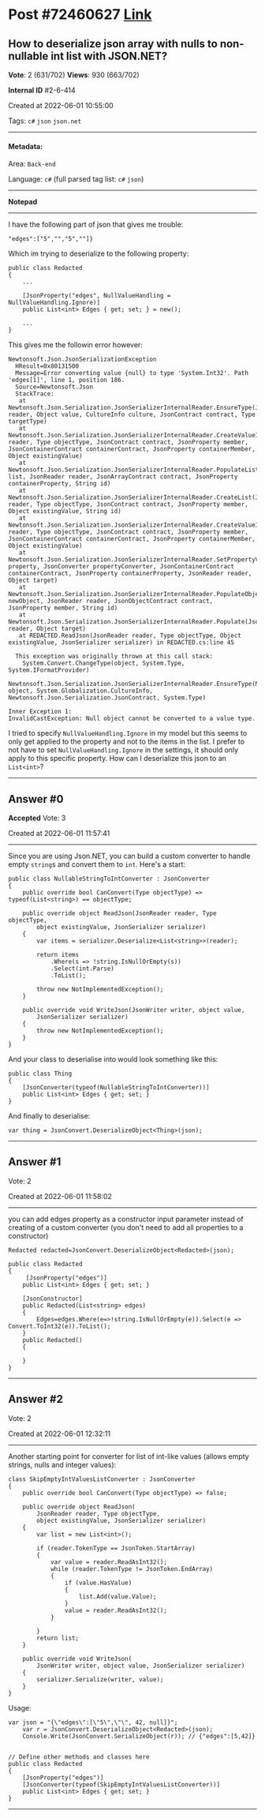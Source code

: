 
# Post \#72460627 [Link](https://stackoverflow.com/questions/72460627/)

## How to deserialize json array with nulls to non-nullable int list with JSON.NET?

**Vote**: 2 (631/702) **Views**: 930 (663/702) 

**Internal ID** \#2-6-414

Created at 2022-06-01 10:55:00

Tags: `c#` `json` `json.net`

----------

#### Metadata:

Area: `Back-end`

Language: `c#` (full parsed tag list: `c#` `json`)

----------

**Notepad**


----------

I have the following part of json that gives me trouble:
```
"edges":["5","","5",""]}
```

Which im trying to deserialize to the following property:
```
public class Redacted
{
    ...

    [JsonProperty("edges", NullValueHandling = NullValueHandling.Ignore)]
    public List<int> Edges { get; set; } = new();

    ...
}
```

This gives me the followin error however:
```
Newtonsoft.Json.JsonSerializationException
  HResult=0x80131500
  Message=Error converting value {null} to type 'System.Int32'. Path 'edges[1]', line 1, position 186.
  Source=Newtonsoft.Json
  StackTrace:
   at Newtonsoft.Json.Serialization.JsonSerializerInternalReader.EnsureType(JsonReader reader, Object value, CultureInfo culture, JsonContract contract, Type targetType)
   at Newtonsoft.Json.Serialization.JsonSerializerInternalReader.CreateValueInternal(JsonReader reader, Type objectType, JsonContract contract, JsonProperty member, JsonContainerContract containerContract, JsonProperty containerMember, Object existingValue)
   at Newtonsoft.Json.Serialization.JsonSerializerInternalReader.PopulateList(IList list, JsonReader reader, JsonArrayContract contract, JsonProperty containerProperty, String id)
   at Newtonsoft.Json.Serialization.JsonSerializerInternalReader.CreateList(JsonReader reader, Type objectType, JsonContract contract, JsonProperty member, Object existingValue, String id)
   at Newtonsoft.Json.Serialization.JsonSerializerInternalReader.CreateValueInternal(JsonReader reader, Type objectType, JsonContract contract, JsonProperty member, JsonContainerContract containerContract, JsonProperty containerMember, Object existingValue)
   at Newtonsoft.Json.Serialization.JsonSerializerInternalReader.SetPropertyValue(JsonProperty property, JsonConverter propertyConverter, JsonContainerContract containerContract, JsonProperty containerProperty, JsonReader reader, Object target)
   at Newtonsoft.Json.Serialization.JsonSerializerInternalReader.PopulateObject(Object newObject, JsonReader reader, JsonObjectContract contract, JsonProperty member, String id)
   at Newtonsoft.Json.Serialization.JsonSerializerInternalReader.Populate(JsonReader reader, Object target)
   at REDACTED.ReadJson(JsonReader reader, Type objectType, Object existingValue, JsonSerializer serializer) in REDACTED.cs:line 45

  This exception was originally thrown at this call stack:
    System.Convert.ChangeType(object, System.Type, System.IFormatProvider)
    Newtonsoft.Json.Serialization.JsonSerializerInternalReader.EnsureType(Newtonsoft.Json.JsonReader, object, System.Globalization.CultureInfo, Newtonsoft.Json.Serialization.JsonContract, System.Type)

Inner Exception 1:
InvalidCastException: Null object cannot be converted to a value type.
```

I tried to specify `NullValueHandling.Ignore` in my model but this seems to only get applied to the property and not to the items in the list.
I prefer to not have to set `NullValueHandling.Ignore` in the settings, it should only apply to this specific property.
How can I deserialize this json to an `List<int>`?


----------
        
## Answer \#0

**Accepted** Vote: 3

Created at 2022-06-01 11:57:41

------------

Since you are using Json.NET, you can build a custom converter to handle empty `string`s and convert them to `int`. Here's a start:
```
public class NullableStringToIntConverter : JsonConverter
{
    public override bool CanConvert(Type objectType) => typeof(List<string>) == objectType;

    public override object ReadJson(JsonReader reader, Type objectType,
        object existingValue, JsonSerializer serializer)
    {
        var items = serializer.Deserialize<List<string>>(reader);
        
        return items
            .Where(s => !string.IsNullOrEmpty(s))
            .Select(int.Parse)
            .ToList();
            
        throw new NotImplementedException();
    }

    public override void WriteJson(JsonWriter writer, object value, 
        JsonSerializer serializer)
    {
        throw new NotImplementedException();
    }
}
```

And your class to deserialise into would look something like this:
```
public class Thing
{
    [JsonConverter(typeof(NullableStringToIntConverter))]
    public List<int> Edges { get; set; }
}
```

And finally to deserialise:
```
var thing = JsonConvert.DeserializeObject<Thing>(json);
```



------------
    
    
## Answer \#1

 Vote: 2

Created at 2022-06-01 11:58:02

------------

you can add edges property as a constructor input parameter instead of creating of a custom converter (you don't need to add all properties to  a constructor)
```
Redacted redacted=JsonConvert.DeserializeObject<Redacted>(json);

public class Redacted
{
     [JsonProperty("edges")]
    public List<int> Edges { get; set; }

    [JsonConstructor]
    public Redacted(List<string> edges)
    {
        Edges=edges.Where(e=>!string.IsNullOrEmpty(e)).Select(e =>  Convert.ToInt32(e)).ToList();
    }
    public Redacted()
    {
        
    }
}
```



------------
    
    
## Answer \#2

 Vote: 2

Created at 2022-06-01 12:32:11

------------

Another starting point for converter for list of int-like values (allows empty strings, nulls and integer values):
```
class SkipEmptyIntValuesListConverter : JsonConverter
{
    public override bool CanConvert(Type objectType) => false; 

    public override object ReadJson(
        JsonReader reader, Type objectType,
        object existingValue, JsonSerializer serializer)
    {
        var list = new List<int>();

        if (reader.TokenType == JsonToken.StartArray)
        {
            var value = reader.ReadAsInt32();
            while (reader.TokenType != JsonToken.EndArray)
            {
                if (value.HasValue)
                {
                    list.Add(value.Value);
                }
                value = reader.ReadAsInt32();
            } 

        }
        return list;
    }

    public override void WriteJson(
        JsonWriter writer, object value, JsonSerializer serializer)
    {
        serializer.Serialize(writer, value);
    }
}
```

Usage:
```
var json = "{\"edges\":[\"5\",\"\", 42, null]}";
    var r = JsonConvert.DeserializeObject<Redacted>(json);
    Console.Write(JsonConvert.SerializeObject(r)); // {"edges":[5,42]}


// Define other methods and classes here
public class Redacted
{
    [JsonProperty("edges")]
    [JsonConverter(typeof(SkipEmptyIntValuesListConverter))]
    public List<int> Edges { get; set; }
}
```



------------
    
    
